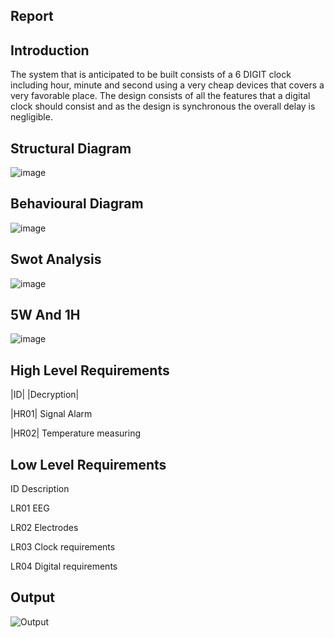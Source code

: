 Report
---------------------------------------
Introduction
---------------------------------------
The system that is anticipated to be built consists of a 6 DIGIT clock including hour, minute and second using a very cheap devices that covers a very favorable place. The design consists of all the features that a digital clock should consist and as the design is synchronous the overall delay is negligible.


Structural Diagram
--------------------------------------
![image](https://user-images.githubusercontent.com/98965702/157292421-f8a714ae-9d73-49d3-b8ed-a6a6025d18bc.png)


Behavioural Diagram
--------------------------------------
![image](https://user-images.githubusercontent.com/98965702/157292615-d6b63b53-3a9f-4f9f-a89c-6273ff9edcbd.png)


Swot Analysis
--------------------------------------
![image](https://user-images.githubusercontent.com/98965702/157292907-7939b0d4-9d24-4195-89a1-ebcf9f6476c5.png)


5W And 1H
---------------------------------------
![image](https://user-images.githubusercontent.com/98965702/157293129-81d2d628-18a6-4a04-8974-6aaf3c42c991.png)


High Level Requirements
---------------------------------------
|ID|	|Decryption|


|HR01|	Signal Alarm


|HR02|	Temperature measuring


Low Level Requirements
----------------------------------------
ID	Description


LR01	EEG 


LR02	Electrodes


LR03	Clock requirements


LR04	Digital requirements

Output
-----------------------------------
![Output](https://user-images.githubusercontent.com/98965702/157294415-f4abbc0c-a8ba-4488-9531-fc85d6f4aa96.png)

